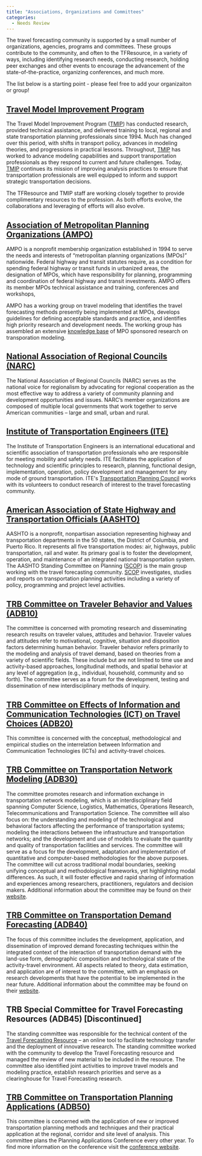 ```yaml
---
title: "Associations, Organizations and Committees"
categories:
  - Needs Review
---
```


The travel forecasting community is supported by a small number of organizations, agencies, programs and committees. These groups contribute to the community, and often to the TFResource, in a variety of ways, including identifying research needs, conducting research, holding peer exchanges and other events to encourage the advancement of the state-of-the-practice, organizing conferences, and much more.

The list below is a starting point - please feel free to add your organizaiton or group!

[Travel Model Improvement Program](http://www.fhwa.dot.gov/planning/tmip/)
--------------------------------------------------------------------------

The Travel Model Improvement Program ([TMIP](TMIP)) has conducted research, provided technical assistance, and delivered training to local, regional and state transportation planning professionals since 1994. Much has changed over this period, with shifts in transport policy, advances in modeling theories, and progressions in practical lessons. Throughout, [TMIP](TMIP) has worked to advance modeling capabilities and support transportation professionals as they respond to current and future challenges. Today, [TMIP](TMIP) continues its mission of improving analysis practices to ensure that transportation professionals are well equipped to inform and support strategic transportation decisions.

The TFResource and TMIP staff are working closely together to provide complimentary resources to the profession. As both efforts evolve, the collaborations and leveraging of efforts will also evolve.

[Association of Metropolitan Planning Organizations (AMPO)](http://www.ampo.org/)
---------------------------------------------------------------------------------

AMPO is a nonprofit membership organization established in 1994 to serve the needs and interests of “metropolitan planning organizations (MPOs)” nationwide. Federal highway and transit statutes require, as a condition for spending federal highway or transit funds in urbanized areas, the designation of MPOs, which have responsibility for planning, programming and coordination of federal highway and transit investments. AMPO offers its member MPOs technical assistance and training, conferences and workshops,

AMPO has a working group on travel modeling that identifies the travel forecasting methods presently being implemented at MPOs, develops guidelines for defining acceptable standards and practice, and identifies high priority research and development needs. The working group has assembled an extensive [knowledge base](http://www.ampo.org/resources-publications/ampo-work-groups/travel-modeling/) of MPO sponsored research on transporation modeling.

[National Association of Regional Councils (NARC)](http://narc.org/)
--------------------------------------------------------------------

The National Association of Regional Councils (NARC) serves as the national voice for regionalism by advocating for regional cooperation as the most effective way to address a variety of community planning and development opportunities and issues. NARC’s member organizations are composed of multiple local governments that work together to serve American communities – large and small, urban and rural.

[Institute of Transportation Engineers (ITE)](http://www.ite.org/)
------------------------------------------------------------------

The Institute of Transportation Engineers is an international educational and scientific association of transportation professionals who are responsible for meeting mobility and safety needs. ITE facilitates the application of technology and scientific principles to research, planning, functional design, implementation, operation, policy development and management for any mode of ground transportation. ITE's [Transportation Planning Council](http://www.ite.org/councils/planning/index.asp) works with its volunteers to conduct research of interest to the travel forecasting community.

[American Association of State Highway and Transportation Officials (AASHTO)](http://www.transportation.org/Pages/default.aspx)
-------------------------------------------------------------------------------------------------------------------------------

AASHTO is a nonprofit, nonpartisan association representing highway and transportation departments in the 50 states, the District of Columbia, and Puerto Rico. It represents all five transportation modes: air, highways, public transportation, rail and water. Its primary goal is to foster the development, operation, and maintenance of an integrated national transportation system. The AASHTO Standing Committee on Planning ([SCOP](http://planning.transportation.org/Pages/default.aspx)) is the main group working with the travel forecasting community. [SCOP](http://planning.transportation.org/Pages/default.aspx) investigates, studies and reports on transportation planning activities including a variety of policy, programming and project level activities.

[TRB Committee on Traveler Behavior and Values (ADB10)](http://www.trb.org/CommitteeandPanels/OnlineDirectory.aspx#DetailsType=Committee&ID=1131)
-------------------------------------------------------------------------------------------------------------------------------------------------

The committee is concerned with promoting research and disseminating research results on traveler values, attitudes and behavior. Traveler values and attitudes refer to motivational, cognitive, situation and disposition factors determining human behavior. Traveler behavior refers primarily to the modeling and analysis of travel demand, based on theories from a variety of scientific fields. These include but are not limited to time use and activity-based approaches, longitudinal methods, and spatial behavior at any level of aggregation (e.g., individual, household, community and so forth). The committee serves as a forum for the development, testing and dissemination of new interdisciplinary methods of inquiry.

[TRB Committee on Effects of Information and Communication Technologies (ICT) on Travel Choices (ADB20)](http://www.trb.org/CommitteeandPanels/OnlineDirectory.aspx#DetailsType=Committee&ID=1006)
--------------------------------------------------------------------------------------------------------------------------------------------------------------------------------------------------

This committee is concerned with the conceptual, methodological and empirical studies on the interrelation between Information and Communication Technologies (ICTs) and activity-travel choices.

[TRB Committee on Transportation Network Modeling (ADB30)](http://www.trb.org/CommitteeandPanels/OnlineDirectory.aspx#DetailsType=Committee&ID=1132)
----------------------------------------------------------------------------------------------------------------------------------------------------

The committee promotes research and information exchange in transportation network modeling, which is an interdisciplinary field spanning Computer Science, Logistics, Mathematics, Operations Research, Telecommunications and Transportation Science. The committee will also focus on: the understanding and modeling of the technological and behavioral factors affecting the performance of transportation systems; modeling the interactions between the infrastructure and transportation networks; and the development and use of models to evaluate the quantity and quality of transportation facilities and services. The committee will serve as a focus for the development, adaptation and implementation of quantitative and computer-based methodologies for the above purposes. The committee will cut across traditional modal boundaries, seeking unifying conceptual and methodological frameworks, yet highlighting modal differences. As such, it will foster effective and rapid sharing of information and experiences among researchers, practitioners, regulators and decision makers. Additional information about the committee may be found on their [website](http://www.nextrans.org/ADB30/).

[TRB Committee on Transportation Demand Forecasting (ADB40)](http://www.trb.org/CommitteeandPanels/OnlineDirectory.aspx#DetailsType=Committee&ID=1128)
------------------------------------------------------------------------------------------------------------------------------------------------------

The focus of this committee includes the development, application, and dissemination of improved demand forecasting techniques within the integrated context of the interaction of transportation demand with the land-use form, demographic composition and technological state of the activity-travel environment. All aspects related to theory, data estimation, and application are of interest to the committee, with an emphasis on research developments that have the potential to be implemented in the near future. Additional information about the committee may be found on their [website](http://www.trb-forecasting.org).

TRB Special Committee for Travel Forecasting Resources (ADB45) [Discontinued]
----------------------------------------------------------------------------------------------------------------------------------------------------------

The standing committee was responsible for the technical content of the [Travel Forecasting Resource](Travel_Forecasting_Resource) – an online tool to facilitate technology transfer and the deployment of innovative research. The standing committee worked with the community to develop the Travel Forecasting resource and managed the review of new material to be included in the resource. The committee also identified joint activities to improve travel models and modeling practice, establish research priorities and serve as a clearinghouse for Travel Forecasting research.

[TRB Committee on Transportation Planning Applications (ADB50)](http://www.trb.org/CommitteeandPanels/OnlineDirectory.aspx#DetailsType=Committee&ID=1004)
---------------------------------------------------------------------------------------------------------------------------------------------------------

This committee is concerned with the application of new or improved transportation planning methods and techniques and their practical application at the regional, corridor and site level of analysis. This committee plans the Planning Applications Conference every other year. To find more information on the conference visit the [conference website](http://www.trbappcon.org/).

